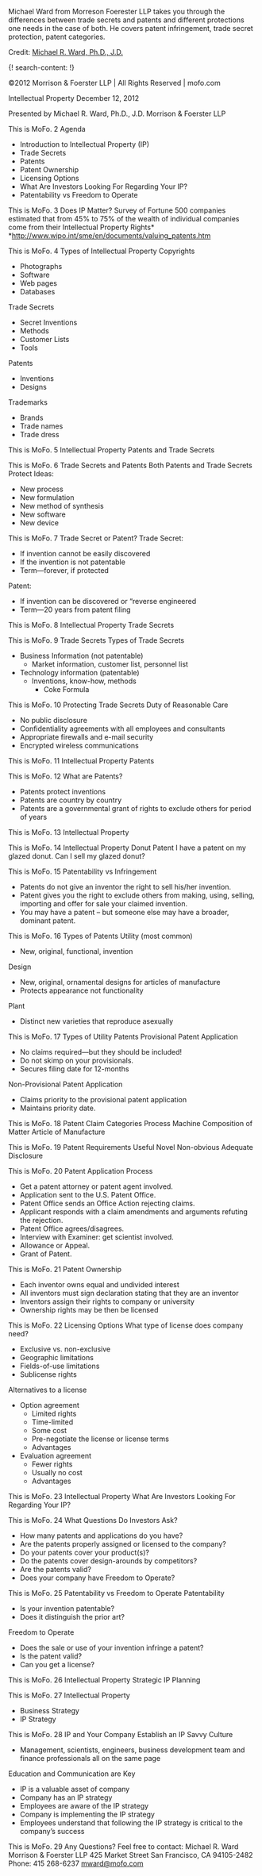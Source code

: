 
Michael Ward from Morreson Foerester LLP takes you through the differences between trade secrets and patents and different protections one needs in the case of both. He covers patent infringement, trade secret protection, patent categories. 

Credit: [Michael R. Ward, Ph.D., J.D.](https://www.mofo.com/people/michael-ward.html)


{! search-content: !}

©2012 Morrison & Foerster LLP | All Rights Reserved | mofo.com

Intellectual Property
December 12, 2012

Presented by
Michael R. Ward, Ph.D., J.D.
Morrison & Foerster LLP


This is MoFo. 2
Agenda
* Introduction to Intellectual Property (IP)
* Trade Secrets
* Patents
* Patent Ownership
* Licensing Options
* What Are Investors Looking For Regarding Your IP?
* Patentability vs Freedom to Operate


This is MoFo. 3
Does IP Matter?
Survey of Fortune 500 companies
estimated that from 45% to 75% of the
wealth of individual companies come
from their Intellectual Property Rights*
*http://www.wipo.int/sme/en/documents/valuing_patents.htm



This is MoFo. 4
Types of Intellectual Property
Copyrights
* Photographs
* Software
* Web pages
* Databases

Trade Secrets
* Secret Inventions
* Methods
* Customer Lists
* Tools

Patents
* Inventions
* Designs

Trademarks
* Brands
* Trade names
* Trade dress


This is MoFo. 5
Intellectual Property
Patents and Trade Secrets


This is MoFo. 6
Trade Secrets and Patents
Both Patents and Trade Secrets Protect Ideas:
* New process
* New formulation
* New method of synthesis
* New software
* New device



This is MoFo. 7
Trade Secret or Patent?
Trade Secret:
* If invention cannot be easily discovered
* If the invention is not patentable
* Term—forever, if protected

Patent:
* If invention can be discovered or “reverse engineered
* Term—20 years from patent filing


This is MoFo. 8
Intellectual Property
Trade Secrets


This is MoFo. 9
Trade Secrets
Types of Trade Secrets
* Business Information (not patentable)
    * Market information, customer list, personnel list
* Technology information (patentable)
    * Inventions, know-how, methods
        * Coke Formula


This is MoFo. 10
Protecting Trade Secrets
Duty of Reasonable Care
* No public disclosure
* Confidentiality agreements with all employees and consultants
* Appropriate firewalls and e-mail security
* Encrypted wireless communications


This is MoFo. 11
Intellectual Property
Patents



This is MoFo. 12
What are Patents?
* Patents protect inventions
* Patents are country by country
* Patents are a governmental grant of rights to exclude others for period of years


This is MoFo. 13
Intellectual Property



This is MoFo. 14
Intellectual Property
Donut Patent
I have a patent on my glazed donut. Can I sell my glazed donut?



This is MoFo. 15
Patentability vs Infringement
* Patents do not give an inventor the right to sell his/her invention.
* Patent gives you the right to exclude others from making, using, selling, importing and offer for sale your claimed invention.
* You may have a patent – but someone else may have a broader, dominant patent.


This is MoFo. 16
Types of Patents
Utility (most common)
* New, original, functional, invention

Design
* New, original, ornamental designs for articles of manufacture
* Protects appearance not functionality

Plant
* Distinct new varieties that reproduce asexually



This is MoFo. 17
Types of Utility Patents
Provisional Patent Application
* No claims required—but they should be included!
* Do not skimp on your provisionals.
* Secures filing date for 12-months

Non-Provisional Patent Application
* Claims priority to the provisional patent application
* Maintains priority date.



This is MoFo. 18
Patent Claim Categories
Process
Machine
Composition of Matter
Article of Manufacture



This is MoFo. 19
Patent Requirements
Useful
Novel
Non-obvious
Adequate Disclosure



This is MoFo. 20
Patent Application Process
* Get a patent attorney or patent agent involved.
* Application sent to the U.S. Patent Office.
* Patent Office sends an Office Action rejecting claims.
* Applicant responds with a claim amendments and arguments refuting the rejection.
* Patent Office agrees/disagrees.
* Interview with Examiner: get scientist involved.
* Allowance or Appeal.
* Grant of Patent.



This is MoFo. 21
Patent Ownership
* Each inventor owns equal and undivided interest
* All inventors must sign declaration stating that they are an inventor
* Inventors assign their rights to company or university
* Ownership rights may be then be licensed



This is MoFo. 22
Licensing Options
What type of license does company need?
* Exclusive vs. non-exclusive
* Geographic limitations
* Fields-of-use limitations
* Sublicense rights

Alternatives to a license
* Option agreement
    * Limited rights
    * Time-limited
    * Some cost
    * Pre-negotiate the license or license terms
    * Advantages
* Evaluation agreement
    * Fewer rights
    * Usually no cost
    * Advantages



This is MoFo. 23
Intellectual Property
What Are Investors Looking
For Regarding Your IP?



This is MoFo. 24
What Questions Do Investors Ask?
* How many patents and applications do you have?
* Are the patents properly assigned or licensed to the company?
* Do your patents cover your product(s)?
* Do the patents cover design-arounds by competitors?
* Are the patents valid?
* Does your company have Freedom to Operate?



This is MoFo. 25
Patentability vs Freedom to Operate
Patentability
* Is your invention patentable?
* Does it distinguish the prior art?

Freedom to Operate
* Does the sale or use of your invention infringe a patent?
* Is the patent valid?
* Can you get a license?



This is MoFo. 26
Intellectual Property
Strategic IP Planning



This is MoFo. 27
Intellectual Property
* Business Strategy
* IP Strategy



This is MoFo. 28
IP and Your Company
Establish an IP Savvy Culture
* Management, scientists, engineers, business development team and finance professionals all on the same page 

Education and Communication are Key
* IP is a valuable asset of company
* Company has an IP strategy
* Employees are aware of the IP strategy
* Company is implementing the IP strategy
* Employees understand that following the IP strategy is critical to the company’s success



This is MoFo. 29
Any Questions?
Feel free to contact:
Michael R. Ward
Morrison & Foerster LLP
425 Market Street
San Francisco, CA 94105-2482
Phone: 415 268-6237
mward@mofo.com
